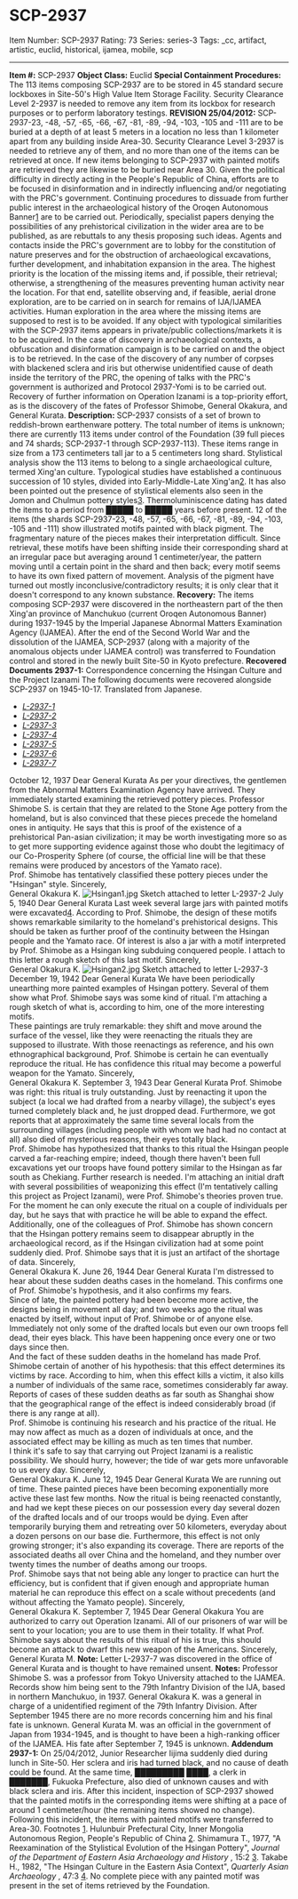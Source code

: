 # SCP-2937
Item Number: SCP-2937
Rating: 73
Series: series-3
Tags: _cc, artifact, artistic, euclid, historical, ijamea, mobile, scp

---

**Item #:** SCP-2937
**Object Class:** Euclid
**Special Containment Procedures:** The 113 items composing SCP-2937 are to be stored in 45 standard secure lockboxes in Site-50's High Value Item Storage Facility. Security Clearance Level 2-2937 is needed to remove any item from its lockbox for research purposes or to perform laboratory testings.
**REVISION 25/04/2012:** SCP-2937-23, -48, -57, -65, -66, -67, -81, -89, -94, -103, -105 and -111 are to be buried at a depth of at least 5 meters in a location no less than 1 kilometer apart from any building inside Area-30. Security Clearance Level 3-2937 is needed to retrieve any of them, and no more than one of the items can be retrieved at once. If new items belonging to SCP-2937 with painted motifs are retrieved they are likewise to be buried near Area 30.
Given the political difficulty in directly acting in the People's Republic of China, efforts are to be focused in disinformation and in indirectly influencing and/or negotiating with the PRC's government. Continuing procedures to dissuade from further public interest in the archaeological history of the Oroqen Autonomous Banner[1](javascript:;) are to be carried out. Periodically, specialist papers denying the possibilities of any prehistorical civilization in the wider area are to be published, as are rebuttals to any thesis proposing such ideas. Agents and contacts inside the PRC's government are to lobby for the constitution of nature preserves and for the obstruction of archaeological excavations, further development, and inhabitation expansion in the area.
The highest priority is the location of the missing items and, if possible, their retrieval; otherwise, a strengthening of the measures preventing human activity near the location. For that end, satellite observing and, if feasible, aerial drone exploration, are to be carried on in search for remains of IJA/IJAMEA activities. Human exploration in the area where the missing items are supposed to rest is to be avoided.
If any object with typological similarities with the SCP-2937 items appears in private/public collections/markets it is to be acquired. In the case of discovery in archaeological contexts, a obfuscation and disinformation campaign is to be carried on and the object is to be retrieved.
In the case of the discovery of any number of corpses with blackened sclera and iris but otherwise unidentified cause of death inside the territory of the PRC, the opening of talks with the PRC's government is authorized and Protocol 2937-Yomi is to be carried out.
Recovery of further information on Operation Izanami is a top-priority effort, as is the discovery of the fates of Professor Shimobe, General Okakura, and General Kurata.
**Description:** SCP-2937 consists of a set of brown to reddish-brown earthenware pottery. The total number of items is unknown; there are currently 113 items under control of the Foundation (39 full pieces and 74 shards; SCP-2937-1 through SCP-2937-113). These items range in size from a 173 centimeters tall jar to a 5 centimeters long shard. Stylistical analysis show the 113 items to belong to a single archaeological culture, termed Xing'an culture. Typological studies have established a continuous succession of 10 styles, divided into Early-Middle-Late Xing'an[2](javascript:;). It has also been pointed out the presence of stylistical elements also seen in the Jomon and Chulmun pottery styles[3](javascript:;). Thermoluminiscence dating has dated the items to a period from █████ to █████ years before present.
12 of the items (the shards SCP-2937-23, -48, -57, -65, -66, -67, -81, -89, -94, -103, -105 and -111) show illustrated motifs painted with black pigment. The fragmentary nature of the pieces makes their interpretation difficult. Since retrieval, these motifs have been shifting inside their corresponding shard at an irregular pace but averaging around 1 centimeter/year, the pattern moving until a certain point in the shard and then back; every motif seems to have its own fixed pattern of movement. Analysis of the pigment have turned out mostly inconclusive/contradictory results; it is only clear that it doesn't correspond to any known substance.
**Recovery:** The items composing SCP-2937 were discovered in the northeastern part of the then Xing'an province of Manchukuo (current Oroqen Autonomous Banner) during 1937-1945 by the Imperial Japanese Abnormal Matters Examination Agency (IJAMEA). After the end of the Second World War and the dissolution of the IJAMEA, SCP-2937 (along with a majority of the anomalous objects under IJAMEA control) was transferred to Foundation control and stored in the newly built Site-50 in Kyoto prefecture.
**Recovered Documents 2937-1:** Correspondence concerning the Hsingan Culture and the Project Izanami
The following documents were recovered alongside SCP-2937 on 1945-10-17. Translated from Japanese.
  * [_L-2937-1_](javascript:;)
  * [_L-2937-2_](javascript:;)
  * [_L-2937-3_](javascript:;)
  * [_L-2937-4_](javascript:;)
  * [_L-2937-5_](javascript:;)
  * [_L-2937-6_](javascript:;)
  * [_L-2937-7_](javascript:;)

October 12, 1937
Dear General Kurata
As per your directives, the gentlemen from the Abnormal Matters Examination Agency have arrived. They immediately started examining the retrieved pottery pieces. Professor Shimobe S. is certain that they are related to the Stone Age pottery from the homeland, but is also convinced that these pieces precede the homeland ones in antiquity. He says that this is proof of the existence of a prehistorical Pan-asian civilization; it may be worth investigating more so as to get more supporting evidence against those who doubt the legitimacy of our Co-Prosperity Sphere (of course, the official line will be that these remains were produced by ancestors of the Yamato race).  
Prof. Shimobe has tentatively classified these pottery pieces under the "Hsingan" style.
Sincerely,  
General Okakura K.
![Hsingan1.jpg](https://scp-wiki.wdfiles.com/local--files/scp-2937/Hsingan1.jpg)
Sketch attached to letter L-2937-2
July 5, 1940
Dear General Kurata
Last week several large jars with painted motifs were excavated[4](javascript:;). According to Prof. Shimobe, the design of these motifs shows remarkable similarity to the homeland's prehistorical designs. This should be taken as further proof of the continuity between the Hsingan people and the Yamato race. Of interest is also a jar with a motif interpreted by Prof. Shimobe as a Hsingan king subduing conquered people. I attach to this letter a rough sketch of this last motif.
Sincerely,  
General Okakura K.
![Hsingan2.jpg](https://scp-wiki.wdfiles.com/local--files/scp-2937/Hsingan2.jpg)
Sketch attached to letter L-2937-3
December 19, 1942
Dear General Kurata
We have been periodically unearthing more painted examples of Hsingan pottery. Several of them show what Prof. Shimobe says was some kind of ritual. I'm attaching a rough sketch of what is, according to him, one of the more interesting motifs.  
These paintings are truly remarkable: they shift and move around the surface of the vessel, like they were reenacting the rituals they are supposed to illustrate. With those reenactings as reference, and his own ethnographical background, Prof. Shimobe is certain he can eventually reproduce the ritual. He has confidence this ritual may become a powerful weapon for the Yamato.
Sincerely,  
General Okakura K.
September 3, 1943
Dear General Kurata
Prof. Shimobe was right: this ritual is truly outstanding. Just by reenacting it upon the subject (a local we had drafted from a nearby village), the subject's eyes turned completely black and, he just dropped dead. Furthermore, we got reports that at approximately the same time several locals from the surrounding villages (including people with whom we had had no contact at all) also died of mysterious reasons, their eyes totally black.  
Prof. Shimobe has hypothesized that thanks to this ritual the Hsingan people carved a far-reaching empire; indeed, though there haven't been full excavations yet our troops have found pottery similar to the Hsingan as far south as Chekiang. Further research is needed. I'm attaching an initial draft with several possibilities of weaponizing this effect (I'm tentatively calling this project as Project Izanami), were Prof. Shimobe's theories proven true. For the moment he can only execute the ritual on a couple of individuals per day, but he says that with practice he will be able to expand the effect.  
Additionally, one of the colleagues of Prof. Shimobe has shown concern that the Hsingan pottery remains seem to disappear abruptly in the archaeological record, as if the Hsingan civilization had at some point suddenly died. Prof. Shimobe says that it is just an artifact of the shortage of data.
Sincerely,  
General Okakura K.
June 26, 1944
Dear General Kurata
I'm distressed to hear about these sudden deaths cases in the homeland. This confirms one of Prof. Shimobe's hypothesis, and it also confirms my fears.  
Since of late, the painted pottery had been become more active, the designs being in movement all day; and two weeks ago the ritual was enacted by itself, without input of Prof. Shimobe or of anyone else. Immediately not only some of the drafted locals but even our own troops fell dead, their eyes black. This have been happening once every one or two days since then.  
And the fact of these sudden deaths in the homeland has made Prof. Shimobe certain of another of his hypothesis: that this effect determines its victims by race. According to him, when this effect kills a victim, it also kills a number of individuals of the same race, sometimes considerably far away. Reports of cases of these sudden deaths as far south as Shanghai show that the geographical range of the effect is indeed considerably broad (if there is any range at all).  
Prof. Shimobe is continuing his research and his practice of the ritual. He may now affect as much as a dozen of individuals at once, and the associated effect may be killing as much as ten times that number.  
I think it's safe to say that carrying out Project Izanami is a realistic possibility. We should hurry, however; the tide of war gets more unfavorable to us every day.
Sincerely,  
General Okakura K.
June 12, 1945
Dear General Kurata
We are running out of time. These painted pieces have been becoming exponentially more active these last few months. Now the ritual is being reenacted constantly, and had we kept these pieces on our possession every day several dozen of the drafted locals and of our troops would be dying. Even after temporarily burying them and retreating over 50 kilometers, everyday about a dozen persons on our base die. Furthermore, this effect is not only growing stronger; it's also expanding its coverage. There are reports of the associated deaths all over China and the homeland, and they number over twenty times the number of deaths among our troops.  
Prof. Shimobe says that not being able any longer to practice can hurt the efficiency, but is confident that if given enough and appropriate human material he can reproduce this effect on a scale without precedents (and without affecting the Yamato people).
Sincerely,  
General Okakura K.
September 7, 1945
Dear General Okakura
You are authorized to carry out Operation Izanami. All of our prisoners of war will be sent to your location; you are to use them in their totality. If what Prof. Shimobe says about the results of this ritual of his is true, this should become an attack to dwarf this new weapon of the Americans.
Sincerely,  
General Kurata M.
**Note:** Letter L-2937-7 was discovered in the office of General Kurata and is thought to have remained unsent.
**Notes:** Professor Shimobe S. was a professor from Tokyo University attached to the IJAMEA. Records show him being sent to the 79th Infantry Division of the IJA, based in northern Manchukuo, in 1937. General Okakura K. was a general in charge of a unidentified regiment of the 79th Infantry Division. After September 1945 there are no more records concerning him and his final fate is unknown. General Kurata M. was an official in the government of Japan from 1934-1945, and is thought to have been a high-ranking officer of the IJAMEA. His fate after September 7, 1945 is unknown.
**Addendum 2937-1:** On 25/04/2012, Junior Researcher Iijima suddenly died during lunch in Site-50. Her sclera and iris had turned black, and no cause of death could be found. At the same time, █████████ ████, a clerk in ███████, Fukuoka Prefecture, also died of unknown causes and with black sclera and iris. After this incident, inspection of SCP-2937 showed that the painted motifs in the corresponding items were shifting at a pace of around 1 centimeter/hour (the remaining items showed no change). Following this incident, the items with painted motifs were transferred to Area-30.
Footnotes
[1](javascript:;). Hulunbuir Prefectural City, Inner Mongolia Autonomous Region, People's Republic of China
[2](javascript:;). Shimamura T., 1977, "A Reexamination of the Stylistical Evolution of the Hsingan Pottery", _Journal of the Department of Eastern Asia Archaeology and History_ , 15:2
[3](javascript:;). Takabe H., 1982, "The Hsingan Culture in the Eastern Asia Context", _Quarterly Asian Archaeology_ , 47:3
[4](javascript:;). No complete piece with any painted motif was present in the set of items retrieved by the Foundation.
